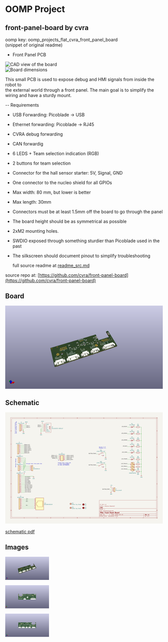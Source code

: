 # OOMP Project  
## front-panel-board  by cvra  
  
oomp key: oomp_projects_flat_cvra_front_panel_board  
(snippet of original readme)  
  
- Front Panel PCB  
  
![CAD view of the board](front-panel-board.png)  
![Board dimensions](board-dimensions.png)  
  
This small PCB is used to expose debug and HMI signals from inside the robot to  
the external world through a front panel. The main goal is to simplify the  
wiring and have a sturdy mount.  
  
  
-- Requirements  
  
* USB Forwarding: Picoblade -> USB  
* Ethernet forwarding: Picoblade -> RJ45  
* CVRA debug forwarding  
* CAN forwardig  
* 6 LEDS + Team selection indication (RGB)  
* 2 buttons for team selection  
* Connector for the hall sensor starter: 5V, Signal, GND  
* One connector to the nucleo shield for all GPIOs  
* Max width: 80 mm, but lower is better  
* Max length: 30mm  
* Connectors must be at least 1.5mm off the board to go through the panel  
* The board height should be as symmetrical as possible  
* 2xM2 mounting holes.  
* SWDIO exposed through something sturdier than Picoblade used in the past  
* The silkscreen should document pinout to simplify troubleshooting  
  
  full source readme at [readme_src.md](readme_src.md)  
  
source repo at: [https://github.com/cvra/front-panel-board](https://github.com/cvra/front-panel-board)  
## Board  
  
[![working_3d.png](working_3d_600.png)](working_3d.png)  
## Schematic  
  
[![working_schematic.png](working_schematic_600.png)](working_schematic.png)  
  
[schematic pdf](working_schematic.pdf)  
## Images  
  
[![working_3d.png](working_3d_140.png)](working_3d.png)  
  
[![working_3d_back.png](working_3d_back_140.png)](working_3d_back.png)  
  
[![working_3d_front.png](working_3d_front_140.png)](working_3d_front.png)  
